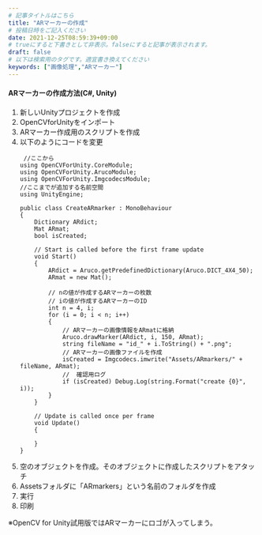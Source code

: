 ```yaml
---
# 記事タイトルはこちら
title: "ARマーカーの作成"
# 投稿日時をご記入ください
date: 2021-12-25T08:59:39+09:00
# trueにすると下書きとして非表示。falseにすると記事が表示されます。
draft: false
# 以下は検索用のタグです。適宜書き換えてください
keywords: ["画像処理","ARマーカー"]
---
```

#### ARマーカーの作成方法(C#, Unity)
1. 新しいUnityプロジェクトを作成
2. OpenCVforUnityをインポート
3. ARマーカー作成用のスクリプトを作成
4. 以下のようにコードを変更
    ```
     //ここから
    using OpenCVForUnity.CoreModule;
    using OpenCVForUnity.ArucoModule;
    using OpenCVForUnity.ImgcodecsModule;
    //ここまでが追加する名前空間
    using UnityEngine;

    public class CreateARmarker : MonoBehaviour
    {
        Dictionary ARdict;
        Mat ARmat;
        bool isCreated;

        // Start is called before the first frame update
        void Start()
        {
            ARdict = Aruco.getPredefinedDictionary(Aruco.DICT_4X4_50);
            ARmat = new Mat();

            // nの値が作成するARマーカーの枚数
            // iの値が作成するARマーカーのID
            int n = 4, i;
            for (i = 0; i < n; i++)
            {
                // ARマーカーの画像情報をARmatに格納
                Aruco.drawMarker(ARdict, i, 150, ARmat);
                string fileName = "id_" + i.ToString() + ".png";
                // ARマーカーの画像ファイルを作成
                isCreated = Imgcodecs.imwrite("Assets/ARmarkers/" + fileName, ARmat);
                //  確認用ログ
                if (isCreated) Debug.Log(string.Format("create {0}", i));
            }
        }

        // Update is called once per frame
        void Update()
        {
            
        }
    }
    ```
5. 空のオブジェクトを作成。そのオブジェクトに作成したスクリプトをアタッチ
6. Assetsフォルダに「ARmarkers」という名前のフォルダを作成
7. 実行
8. 印刷

※OpenCV for Unity試用版ではARマーカーにロゴが入ってしまう。